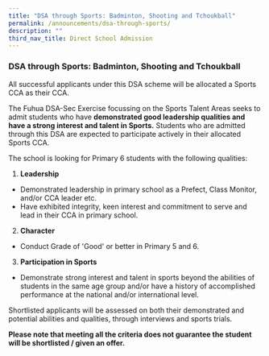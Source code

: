 ```yaml
---
title: "DSA through Sports: Badminton, Shooting and Tchoukball"
permalink: /announcements/dsa-through-sports/
description: ""
third_nav_title: Direct School Admission
---
```

### DSA through Sports: Badminton, Shooting and Tchoukball

All successful applicants under this DSA scheme will be allocated a Sports CCA as their CCA.

The Fuhua DSA-Sec Exercise focussing on the Sports Talent Areas seeks to admit students who have **demonstrated good leadership qualities and have a strong interest and talent in Sports.** Students who are admitted through this DSA are expected to participate actively in their allocated Sports CCA. 

The school is looking for Primary 6 students with the following qualities: 

1.  **Leadership**

*   Demonstrated leadership in primary school as a Prefect, Class Monitor, and/or CCA leader etc.
*   Have exhibited integrity, keen interest and commitment to serve and lead in their CCA in primary school. 

2.  **Character**

*   Conduct Grade of 'Good' or better in Primary 5 and 6. 

3.  **Participation in Sports**

*   Demonstrate strong interest and talent in sports beyond the abilities of students in the same age group and/or have a history of accomplished performance at the national and/or international level.

Shortlisted applicants will be assessed on both their demonstrated and potential abilities and qualities, through interviews and sports trials.

**Please note that meeting all the criteria does not guarantee the student will be shortlisted / given an offer.**